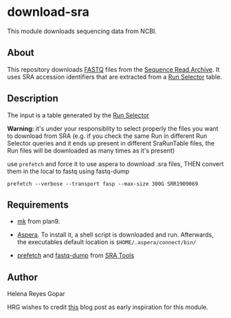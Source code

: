 # download-sra #

This module downloads sequencing data from NCBI.


## About ##

This repository downloads [FASTQ](https://en.wikipedia.org/wiki/FASTQ_format) files from the [Sequence Read Archive](https://www.ncbi.nlm.nih.gov/sra). It uses SRA accession identifiers that are extracted from a [Run Selector](https://www.ncbi.nlm.nih.gov/Traces/study/?go=help) table.


## Description ##

The input is a table generated by the [Run Selector](https://www.ncbi.nlm.nih.gov/Traces/study/?go=help)


**Warning:** it's under your responsiblity to select properly the files you want to download from SRA (e.g. if you check the same Run in different Run Selector queries and it ends up present in different SraRunTable files, the Run files will be downloaded as many times as it's present)


use `prefetch` and force it to use aspera to download .sra files, THEN convert them in the local to fastq using fastq-dump 


`prefetch --verbose --transport fasp --max-size 300G SRR1909069`


## Requirements ##

- [mk](https://9fans.github.io/plan9port/man/man1/mk.html) from plan9. 

- [Aspera](https://downloads.asperasoft.com/en/downloads/8?list "IBM Aspera Connect is an install-on-demand application that facilitates high-speed uploads and downloads with an Aspera transfer server"). To install it, a shell script is downloaded and run. Afterwards, the executables default location is `$HOME/.aspera/connect/bin/`

- [prefetch](https://trace.ncbi.nlm.nih.gov/Traces/sra/sra.cgi?view=toolkit_doc&f=prefetch) and [fastq-dump](https://trace.ncbi.nlm.nih.gov/Traces/sra/sra.cgi?view=toolkit_doc&f=fastq-dump) from [SRA Tools](https://github.com/ncbi/sra-tools/wiki/Building-and-Installing-from-Source)


## Author ##

Helena Reyes Gopar

HRG wishes to credit [this](http://bioinfostar.com/2017/12/24/How-to-download-SRA-data-en/) blog post as early inspiration for this module.

